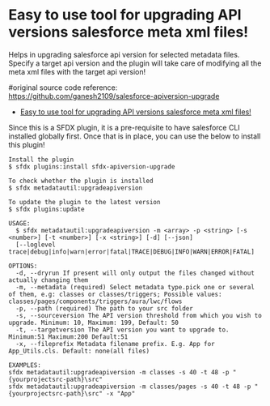 # Easy to use tool for upgrading API versions salesforce meta xml files!

Helps in upgrading salesforce api version for selected metadata files. Specify a target api version and the plugin will take care of modifying all the meta xml files with the target api version!

#original source code reference: 
https://github.com/ganesh2109/salesforce-apiversion-upgrade

<!-- toc -->
* [Easy to use tool for upgrading API versions salesforce meta xml files!](#easy-to-use-tool-for-upgrading-api-versions-salesforce-meta-xml-files)
<!-- tocstop -->

Since this is a SFDX plugin, it is a pre-requisite to have salesforce CLI installed globally first.
Once that is in place, you can use the below to install this plugin!

```sh-session
Install the plugin
$ sfdx plugins:install sfdx-apiversion-upgrade

To check whether the plugin is installed
$ sfdx metadatautil:upgradeapiversion

To update the plugin to the latest version
$ sfdx plugins:update
```

```
USAGE:
  $ sfdx metadatautil:upgradeapiversion -m <array> -p <string> [-s <number>] [-t <number>] [-x <string>] [-d] [--json]
  [--loglevel trace|debug|info|warn|error|fatal|TRACE|DEBUG|INFO|WARN|ERROR|FATAL]

OPTIONS:
  -d, --dryrun If present will only output the files changed without actually changing them
  -m, --metadata (required) Select metadata type.pick one or several of them, e.g: classes or classes/triggers; Possible values:  classes/pages/components/triggers/aura/lwc/flows
  -p, --path (required) The path to your src folder
  -s, --sourceversion The API version threshold from which you wish to upgrade. Minimum: 10, Maximum: 199, Default: 50
  -t, --targetversion The API version you want to upgrade to. Minimum:51 Maximum:200 Default:51
  -x, --fileprefix Metadata filename prefix. E.g. App for App_Utils.cls. Default: none(all files)

EXAMPLES:
sfdx metadatautil:upgradeapiversion -m classes -s 40 -t 48 -p "{yourprojectsrc-path}\src"
sfdx metadatautil:upgradeapiversion -m classes/pages -s 40 -t 48 -p "{yourprojectsrc-path}\src" -x "App"
```
